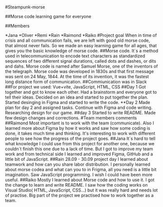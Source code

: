#Steampunk-morse

##Morse code learning game for everyone

##Members

*Jana
*Oliver
*Remi
*Rain
*Raimond
*Raiko
#Project goal
When in time of crisis and all communication fails, we are left with good old morse code, that almost never fails.
So we made an easy learning game for all ages, that gives you the basic knowledge of morse code.
##Morse code.
It´s a method used in telecommunication to encode text characters as standardized sequences of two different signal durations, called dots and dashes, or dits and dahs. Morse code is named after Samuel Morse, one of the inventors of the telegraph. Morse code was developed in 1830s and that first message was sent on 24 May, 1844. At the time of its invention, it was the fastest long distance form of communication.
##Commiunication was in Slack
##For project we used: Vue+vite, JavaScript, HTML, CSS
##Day 1
Got together and got to know each other.
Had a brainstorm and everyone got to tell their ideas.
Decided on an idea and started to put together the plan.
Started desinging in Figma and started to write the code.
**Day 2
Made plan for day 2 and assigned tasks.
Continue with Figma and code writing.
Researching design for our game.
##day 3
Started to write README.
Made few design changes and corrections.
#Team members comments
##Raimond
Most important is to work with the team (communicate). Also I learned more about Figma by how it works and saw how some coding is done, it takes much time and thinking. It's interesting to work with different people to see how the progress of the project goes.
##Jana
It´s hard to tell what knowledge I could use from this project for another one, because we couldn´t finish this one due to a lack of time. But I got to improve my team work and from technical side I learned and improved Figma, GitHub and a little bit of JavaScript.
##Rain
28.09 - 30.09 project day I learned about teamwork and how can you share labor distribution. I personally learned about morse codea and what can you to in Frigma, all you need is a little bit imagination. Saw JavaScript programming.
I wish I could have been more useful.
##Raiko
Mostly I learned about Morse code and how to use it. I got the change to learn and write README. I saw how the coding works on Visual Studio( HTML, JavaScript, CSS...) but it was really hard and needs lot of practise. Big part of the project we practised how to work together as a team.
